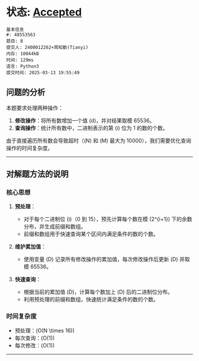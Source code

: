 # 状态: [Accepted](http://xzmdsa.openjudge.cn/2025hw2/solution/48553563/)
```
基本信息
#: 48553563
题目: 8
提交人: 2400012262+周知勤(Tianyi)
内存: 10044kB
时间: 129ms
语言: Python3
提交时间: 2025-03-13 19:55:49
```

## 问题的分析

本题要求处理两种操作：  
1. **修改操作**：将所有数增加一个值 \(d\)，并对结果取模 65536。  
2. **查询操作**：统计所有数中，二进制表示的第 \(i\) 位为 1 的数的个数。  

由于直接遍历所有数会导致超时（\(N\) 和 \(M\) 最大为 10000），我们需要优化查询操作的时间复杂度。

---

## 对解题方法的说明

### 核心思想
1. **预处理**：  
   - 对于每个二进制位 \(i\)（0 到 15），预先计算每个数在模 \(2^{i+1}\) 下的余数分布，并生成前缀和数组。  
   - 前缀和数组用于快速查询某个区间内满足条件的数的个数。  

2. **维护累加值**：  
   - 使用变量 \(D\) 记录所有修改操作的累加值，每次修改操作后更新 \(D\) 并取模 65536。  

3. **快速查询**：  
   - 根据当前的累加值 \(D\)，计算每个数加上 \(D\) 后的二进制位分布。  
   - 利用预处理的前缀和数组，快速统计满足条件的数的个数。  

### 时间复杂度
- 预处理：\(O(N \times 16)\)  
- 每次查询：\(O(1)\)  
- 每次修改：\(O(1)\)  

---
